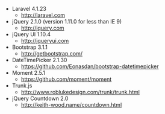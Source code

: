 - Laravel 4.1.23
	- http://laravel.com
- jQuery 2.1.0 (version 1.11.0 for less than IE 9)
	- http://jquery.com
- jQuery UI 1.10.4
	- http://jqueryui.com
- Bootstrap 3.1.1
	- http://getbootstrap.com/
- DateTimePicker 2.1.30
	- https://github.com/Eonasdan/bootstrap-datetimepicker
- Moment 2.5.1
	- https://github.com/moment/moment
- Trunk.js
	- http://www.roblukedesign.com/trunk/trunk.html
- jQuery Countdown 2.0
	- http://keith-wood.name/countdown.html